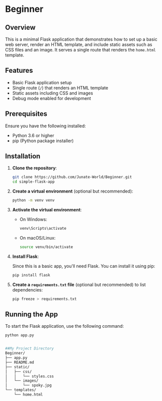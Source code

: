 # Beginner

## Overview

This is a minimal Flask application that demonstrates how to set up a basic web server, render an HTML template, and include static assets such as CSS files and an image. It serves a single route that renders the `home.html` template.

## Features

- Basic Flask application setup
- Single route (`/`) that renders an HTML template
- Static assets including CSS and images
- Debug mode enabled for development

## Prerequisites

Ensure you have the following installed:

- Python 3.6 or higher
- pip (Python package installer)

## Installation

1. **Clone the repository**:

    ```bash
    git clone https://github.com/Junate-World/Beginner.git
    cd simple-flask-app
    ```

2. **Create a virtual environment** (optional but recommended):

    ```bash
    python -m venv venv
    ```

3. **Activate the virtual environment**:

    - On Windows:

      ```bash
      venv\Scripts\activate
      ```

    - On macOS/Linux:

      ```bash
      source venv/bin/activate
      ```

4. **Install Flask**:

    Since this is a basic app, you'll need Flask. You can install it using pip:

    ```bash
    pip install flask
    ```

5. **Create a `requirements.txt` file** (optional but recommended) to list dependencies:

    ```bash
    pip freeze > requirements.txt
    ```

## Running the App

To start the Flask application, use the following command:

```bash
python app.py


##My Project Directory
Beginner/
├── app.py
├── README.md
├── static/
│   ├── css/
│   │   └── styles.css
│   └── images/
│       └── spoky.jpg
└── templates/
    └── home.html



